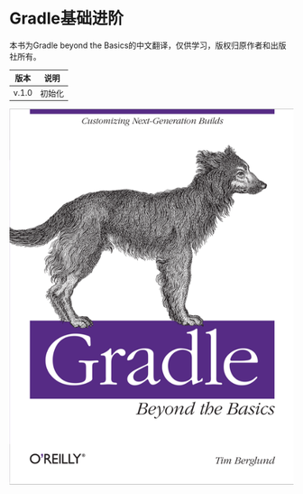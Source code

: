 # Gradle基础进阶

本书为Gradle beyond the Basics的中文翻译，仅供学习，版权归原作者和出版社所有。

| 版本 | 说明 |
| -- | -- |
| v.1.0 | 初始化 |


![Gradle Beyond the Basic](gradle-beyond-the-basic.png)

